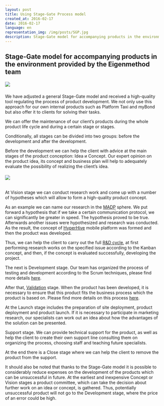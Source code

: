 ```yaml
---
layout: post
title: Using Stage-Gate Process model
created_at: 2016-02-17
date: 2016-02-17
language: en
representation_img: /img/posts/SGP.jpg
description: Stage-Gate model for accompanying products in the environment provided by the Eigenmethod team
---
```


## Stage-Gate model for accompanying products in the environment provided by the Eigenmethod team

##### ![](/img/posts/SGM.jpg)


We have adjusted a general Stage-Gate model and received a high-quality tool regulating the process of product development. We not only use this approach for our own internal products such as Platform Taxi and myBond but also offer it to clients for solving their tasks. 

We can offer the maintenance of our client’s products during the whole product life cycle and during a certain stage or stages. 


Conditionally, all stages can be divided into two groups: before the development and after the development.
 
Before the development we can help the client with advice at the main stages of the product conception: Idea и Concept. Our expert opinion on the product idea, its concept and business plan will help to adequately evaluate the possibility of realizing the client’s idea.

###### ![](/img/posts/SGS.png)

At Vision stage we can conduct research work and come up with a number of hypotheses which will allow to form a high-quality product concept.

As an example we can name our research in the [MADP][madp] sphere. We put forward a hypothesis that if we take a certain communication protocol, we can significantly be greater in speed. The hypothesis proved to be true. Afterwards another issues were hypothesized and research was conducted. As the result, the concept of [HyperHive][HH] mobile platform was formed and then the product was developed.  

Thus, we can help the client to carry out the full [R&D cycle][rd], at first performing research works on the specified issue according to the Kanban concept, and then, if the concept is evaluated successfully, developing the project.  

The next is  Development stage. Our team has organized the process of testing and development according to the Scrum techniques, please find more details [here][scr].

After that, [Validation][val] stage. When the product has been developed, it is necessary to ensure that this product fits the business process which the product is based on. Please find more details on this process [here][val].

At the Launch stage includes the preparation of site deployment, product deployment and product launch. If it is necessary to participate in marketing research, our specialists can work out an idea about how the advantages of the solution can be presented. 

Support stage. We can provide technical support for the product, as well as help the client to create their own support line consulting them on organizing the process, choosing staff and teaching future specialists. 

At the end there is a Close stage where we can help the client to remove the product from the support. 

It should also be noted that thanks to the Stage-Gate model it is possible to considerably reduce expenses on the development of the products which can be unsuccessful in future. At the earliest and inexpensive Concept or Vision stages a product committee, which can take the decision about further work on an idea or concept, is gathered. Thus, potentially unsuccessful product will not go to the Development stage, where the price of an error could be high. 

[//]: #
   [madp]: <https://www.gartner.com/reviews/market/mobile-application-development-platforms>
   [val]: <http://eigenmethod.com/2015/10/01/validation-post.en.html>
   [scr]: <http://eigenmethod.com/2015/03/05/scrum-post.en.html>
   [HH]: <http://eigenmethod.com/products/hh/>
   [rd]: <https://en.wikipedia.org/wiki/Research_and_development>